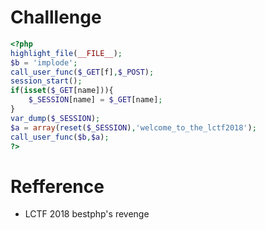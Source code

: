 # Challlenge 
```php
<?php
highlight_file(__FILE__);
$b = 'implode';
call_user_func($_GET[f],$_POST);
session_start();
if(isset($_GET[name])){
    $_SESSION[name] = $_GET[name];
}
var_dump($_SESSION);
$a = array(reset($_SESSION),'welcome_to_the_lctf2018');
call_user_func($b,$a);
?>

```

# Refference
+ LCTF 2018 bestphp's revenge